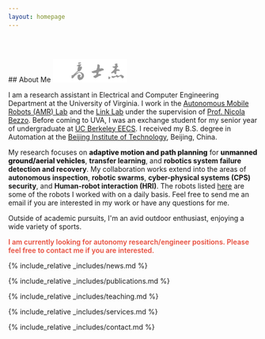 ```yaml
---
layout: homepage
---
```


<h1 id="about-me"></h1>

<h2 style="margin: 60px 0px 10px;"> </h2>
## About Me <img src='assets/img/Shijie_name.png' alt='drawing' width='150px'/>

I am a research assistant in Electrical and Computer Engineering Department at the University of Virginia. I work in the <a href="https://www.bezzorobotics.com/"  target="_blank">Autonomous Mobile Robots (AMR) Lab</a> and the <a href="https://engineering.virginia.edu/link-lab" target="_blank">Link Lab</a> under the supervision of <a href="https://engineering.virginia.edu/faculty/nicola-bezzo" target="_blank">Prof. Nicola Bezzo</a>. Before coming to UVA, I was an exchange student for my senior year of undergraduate at <a href="https://eecs.berkeley.edu/" target="_blank">UC Berkeley EECS</a>. I received my B.S. degree in Automation at the [Beijing Institute of Technology](https://english.bit.edu.cn/), Beijing, China.

My research focuses on <strong style="font-weight:800">adaptive motion and path planning</strong> for <strong style="font-weight:800">unmanned ground/aerial vehicles</strong>, <strong style="font-weight:700">transfer learning</strong>, and <strong style="font-weight:700">robotics system failure detection and recovery</strong>. My collaboration works extend into the areas of <strong style="font-weight:700">autonomous inspection</strong>, <strong style="font-weight:700">robotic swarms</strong>, <strong style="font-weight:700">cyber-physical systems (CPS) security</strong>, and <strong style="font-weight:700">Human-robot interaction (HRI)</strong>. The robots listed <a href="https://www.bezzorobotics.com/lab-robots" target="_blank">here</a> are some of the robots I worked with on a daily basis. Feel free to send me an email if you are interested in my work or have any questions for me.

Outside of academic pursuits, I'm an avid outdoor enthusiast, enjoying a wide variety of sports.


<strong style="color:#e74d3c; font-weight:600"><strong style="color:#e74d3c; font-weight:600">I am currently looking for autonomy research/engineer positions. Please feel free to contact me if you are interested.</strong></strong>

{% include_relative _includes/news.md %}

{% include_relative _includes/publications.md %}

{% include_relative _includes/teaching.md %}

<!-- {% include_relative _includes/talks.md %} -->

{% include_relative _includes/services.md %}

{% include_relative _includes/contact.md %}
